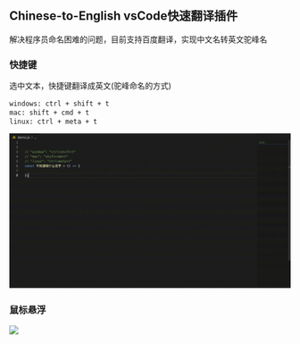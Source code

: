 ## Chinese-to-English vsCode快速翻译插件
解决程序员命名困难的问题，目前支持百度翻译，实现中文名转英文驼峰名
### 快捷键
选中文本，快捷键翻译成英文(驼峰命名的方式)
```
windows: ctrl + shift + t
mac: shift + cmd + t
linux: ctrl + meta + t
```
![](assert/img/demovideo1.gif)

### 鼠标悬浮
![](assert/img/demoimg.png)